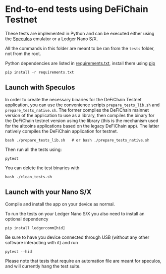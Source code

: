 # End-to-end tests using DeFiChain Testnet

These tests are implemented in Python and can be executed either using the [Speculos](https://github.com/LedgerHQ/speculos) emulator or a Ledger Nano S/X.

All the commands in this folder are meant to be ran from the `tests` folder, not from the root.

Python dependencies are listed in [requirements.txt](requirements.txt), install them using [pip](https://pypi.org/project/pip/)

```
pip install -r requirements.txt
```

## Launch with Speculos

In order to create the necessary binaries for the DeFiChain Testnet application, you can use the convenience scripts `prepare_tests_lib.sh` and `prepare_tests_native.sh`. The former compiles the DeFiChain mainnet version of the application to use as a library, then compiles the binary for the DeFiChain testnet version using the library (this is the mechanism used for the altcoins applications based on the legacy DeFiChain app). The latter natively compiles the DeFiChain application for testnet.

```
bash ./prepare_tests_lib.sh   # or bash ./prepare_tests_native.sh
```

Then run all the tests using:

```
pytest
```

You can delete the test binaries with

```
bash ./clean_tests.sh
```

## Launch with your Nano S/X

Compile and install the app on your device as normal.

To run the tests on your Ledger Nano S/X you also need to install an optional dependency

```
pip install ledgercomm[hid]
```

Be sure to have you device connected through USB (without any other software interacting with it) and run

```
pytest --hid
```

Please note that tests that require an automation file are meant for speculos, and will currently hang the test suite.
